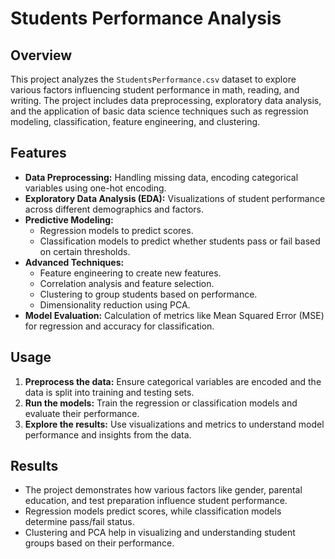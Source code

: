 # Students Performance Analysis

## Overview
This project analyzes the `StudentsPerformance.csv` dataset to explore various factors influencing student performance in math, reading, and writing. The project includes data preprocessing, exploratory data analysis, and the application of basic data science techniques such as regression modeling, classification, feature engineering, and clustering.

## Features
- **Data Preprocessing:** Handling missing data, encoding categorical variables using one-hot encoding.
- **Exploratory Data Analysis (EDA):** Visualizations of student performance across different demographics and factors.
- **Predictive Modeling:** 
  - Regression models to predict scores.
  - Classification models to predict whether students pass or fail based on certain thresholds.
- **Advanced Techniques:**
  - Feature engineering to create new features.
  - Correlation analysis and feature selection.
  - Clustering to group students based on performance.
  - Dimensionality reduction using PCA.
- **Model Evaluation:** Calculation of metrics like Mean Squared Error (MSE) for regression and accuracy for classification.

## Usage
1. **Preprocess the data:** Ensure categorical variables are encoded and the data is split into training and testing sets.
2. **Run the models:** Train the regression or classification models and evaluate their performance.
3. **Explore the results:** Use visualizations and metrics to understand model performance and insights from the data.

## Results
- The project demonstrates how various factors like gender, parental education, and test preparation influence student performance.
- Regression models predict scores, while classification models determine pass/fail status.
- Clustering and PCA help in visualizing and understanding student groups based on their performance.

